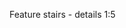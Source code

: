 <span class="transform-to-uppercase">Feature stairs - details <span class="highlight-red">1:5</span></span>